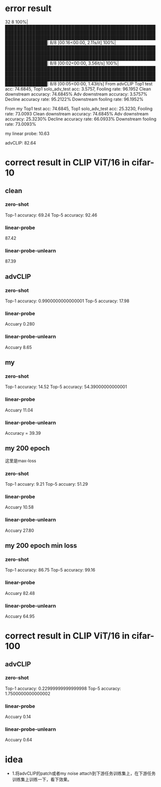 
# error result
32 8
100%|████████████████████████████████████████████████████████████████████████████████████████████████████████████████████████████████████████████████████████████████████| 8/8 [00:16<00:00,  2.11s/it]
100%|████████████████████████████████████████████████████████████████████████████████████████████████████████████████████████████████████████████████████████████████████| 8/8 [00:02<00:00,  3.56it/s]
100%|████████████████████████████████████████████████████████████████████████████████████████████████████████████████████████████████████████████████████████████████████| 8/8 [00:05<00:00,  1.43it/s]
From advCLIP
Top1 test acc: 74.6845, Top1 solo_adv_test acc: 3.5757, Fooling rate: 96.1952
Clean downstream accuracy: 74.6845%
Adv downstream accuracy: 3.5757%
Decline accuracy rate: 95.2122%
Downstream fooling rate: 96.1952%

From my
Top1 test acc: 74.6845, Top1 solo_adv_test acc: 25.3230, Fooling rate: 73.0093
Clean downstream accuracy: 74.6845%
Adv downstream accuracy: 25.3230%
Decline accuracy rate: 66.0933%
Downstream fooling rate: 73.0093%

my linear probe:
10.63

advCLIP:
82.64

# correct result in CLIP ViT/16 in cifar-10

## clean
### zero-shot
Top-1 accuracy: 69.24
Top-5 accuracy: 92.46
### linear-probe
87.42
### linear-probe-unlearn
87.39

## advCLIP
### zero-shot
Top-1 accuracy: 0.9900000000000001
Top-5 accuracy: 17.98
### linear-probe
Accuary 0.280
### linear-probe-unlearn
Accuary 8.65

## my
### zero-shot
Top-1 accuracy: 14.52
Top-5 accuracy: 54.39000000000001
### linear-probe
Accuary 11.04
### linear-probe-unlearn
Accuracy = 39.39

## my 200 epoch
这里是max-loss
### zero-shot
Top-1 accuary: 9.21
Top-5 accuary: 51.29
### linear-probe
Accuary 10.58
### linear-probe-unlearn
Accuary 27.80

## my 200 epoch min loss
### zero-shot
Top-1 accuracy: 86.75
Top-5 accuracy: 99.16
### linear-probe
Accuary 82.48
### linear-probe-unlearn
Accuary 64.95


# correct result in CLIP ViT/16 in cifar-100
## advCLIP
### zero-shot
Top-1 accuracy: 0.22999999999999998
Top-5 accuracy: 1.7500000000000002
### linear-probe
Accuary 0.14
### linear-probe-unlearn
Accuary 0.64
# idea
- 1.将advCLIP的patch或者my noise attach到下游任务训练集上，在下游任务训练集上训练一下，看下效果。